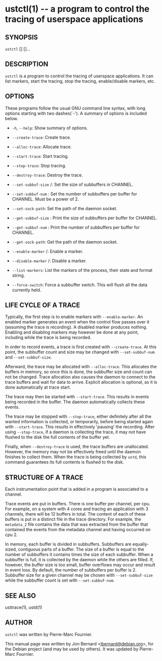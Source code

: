 ustctl(1) -- a program to control the tracing of userspace applications
=======================================================================

## SYNOPSIS

`ustctl` [<command>] [<PIDs>]...

## DESCRIPTION

`ustctl` is a program to control the tracing of userspace applications. It can
list markers, start the tracing, stop the tracing, enable/disable markers, etc.

## OPTIONS

These programs follow the usual GNU command line syntax, with long options
starting with two dashes(`-'). A summary of options is included below.

  * `-h`, `--help`:
    Show summary of options.

  * `--create-trace`:
    Create trace.

  * `--alloc-trace`:
    Allocate trace.

  * `--start-trace`:
    Start tracing.

  * `--stop-trace`:
    Stop tracing.

  * `--destroy-trace`:
    Destroy the trace.

  * `--set-subbuf-size` <CHANNEL>/<bytes>:
    Set the size of subbuffers in CHANNEL.

  * `--set-subbuf-num` <CHANNEL>:
    Set the number of subbuffers per buffer for CHANNEL. Must be a power of 2.

  * `--set-sock-path`:
    Set the path of the daemon socket.

  * `--get-subbuf-size` <CHANNEL>:
    Print the size of subbuffers per buffer for CHANNEL.

  * `--get-subbuf-num` <CHANNEL>:
    Print the number of subbuffers per buffer for CHANNEL.

  * `--get-sock-path`:
    Get the path of the daemon socket.

  * `--enable-marker` <CHANNEL>/<MARKER>:
    Enable a marker.

  * `--disable-marker` <CHANNEL>/<MARKER>:
    Disable a marker.

  * `--list-markers`:
    List the markers of the process, their state and format string.

  * `--force-switch`:
    Force a subbuffer switch. This will flush all the data currently held.

## LIFE CYCLE OF A TRACE

Typically, the first step is to enable markers with `--enable-marker`. An
enabled marker generates an event when the control flow passes over it
(assuming the trace is recording). A disabled marker produces nothing. Enabling
and disabling markers may however be done at any point, including while the
trace is being recorded.

In order to record events, a trace is first created with `--create-trace`. At
this point, the subbuffer count and size may be changed with `--set-subbuf-num`
and `--set-subbuf-size`.

Afterward, the trace may be allocated with `--alloc-trace`. This allocates the
buffers in memory, so once this is done, the subbuffer size and count can not
be changed. Trace allocation also causes the daemon to connect to the trace
buffers and wait for data to arrive. Explicit allocation is optional, as it is
done automatically at trace start.

The trace may then be started with `--start-trace`. This results in events
being recorded in the buffer. The daemon automatically collects these events.

The trace may be stopped with `--stop-trace`, either definitely after all the
wanted information is collected, or temporarily, before being started again
with `--start-trace`. This results in effectively 'pausing' the recording.
After using `--stop-trace`, if a daemon is collecting the trace, it may not
have flushed to the disk the full contents of the buffer yet.

Finally, when `--destroy-trace` is used, the trace buffers are unallocated.
However, the memory may not be effectively freed until the daemon finishes to
collect them. When the trace is being collected by `ustd`, this command
guarantees its full contents is flushed to the disk.

## STRUCTURE OF A TRACE

Each instrumentation point that is added in a program is associated to a
channel.

Trace events are put in buffers. There is one buffer per channel, per cpu.
For example, on a system with 4 cores and tracing an application with 3
channels, there will be 12 buffers in total. The content of each of these
buffers is put in a distinct file in the trace directory. For example, the
`metadata_2` file contains the data that was extracted from the buffer that
contained the events from the metadata channel and having occurred on cpu 2.

In memory, each buffer is divided in subbuffers. Subbuffers are equally-sized,
contiguous parts of a buffer. The size of a buffer is equal to the number of
subbuffers it contains times the size of each subbuffer. When a subbuffer is
full, it is collected by the daemon while the others are filled. If, however,
the buffer size is too small, buffer overflows may occur and result in event
loss. By default, the number of subbuffers per buffer is 2. Subbuffer size
for a given channel may be chosen with `--set-subbuf-size` while the subbuffer
count is set with `--set-subbuf-num`.

## SEE ALSO

usttrace(1), ustd(1)

## AUTHOR

`ustctl` was written by Pierre-Marc Fournier.

This manual page was written by Jon Bernard &lt;jbernard@debian.org&gt;, for
the Debian project (and may be used by others). It was updated by Pierre-Marc
Fournier.
